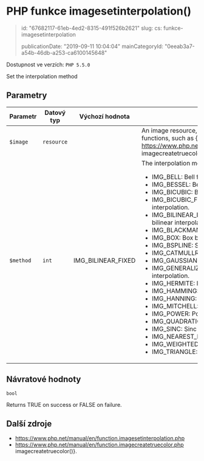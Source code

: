 PHP funkce imagesetinterpolation()
==================================

> id: "67682117-61eb-4ed2-8315-491f526b2621"
> slug:
> 	cs: funkce-imagesetinterpolation
> 
> publicationDate: "2019-09-11 10:04:04"
> mainCategoryId: "0eeab3a7-a54b-46db-a253-ca6100145648"

Dostupnost ve verzích: `PHP 5.5.0`

Set the interpolation method


Parametry
--------------

| Parametr | Datový typ | Výchozí hodnota | Poznámka |
|-----|-----|-----|-----|
| `$image` | `resource` |  | An image resource, returned by one of the image creation functions, such as {@link https://www.php.net/manual/en/function.imagecreatetruecolor.php imagecreatetruecolor()}. |
| `$method` | `int` | IMG_BILINEAR_FIXED | The interpolation method, which can be one of the following: <ul> <li> IMG_BELL: Bell filter. </li> <li> IMG_BESSEL: Bessel filter. </li> <li> IMG_BICUBIC: Bicubic interpolation. </li> <li> IMG_BICUBIC_FIXED: Fixed point implementation of the bicubic interpolation. </li> <li> IMG_BILINEAR_FIXED: Fixed point implementation of the bilinear interpolation (<em>default (also on image creation)</em>). </li> <li> IMG_BLACKMAN: Blackman window function. </li> <li> IMG_BOX: Box blur filter. </li> <li> IMG_BSPLINE: Spline interpolation. </li> <li> IMG_CATMULLROM: Cubbic Hermite spline interpolation. </li> <li> IMG_GAUSSIAN: Gaussian function. </li> <li> IMG_GENERALIZED_CUBIC: Generalized cubic spline fractal interpolation. </li> <li> IMG_HERMITE: Hermite interpolation. </li> <li> IMG_HAMMING: Hamming filter. </li> <li> IMG_HANNING: Hanning filter. </li> <li> IMG_MITCHELL: Mitchell filter. </li> <li> IMG_POWER: Power interpolation. </li> <li> IMG_QUADRATIC: Inverse quadratic interpolation. </li> <li> IMG_SINC: Sinc function. </li> <li> IMG_NEAREST_NEIGHBOUR: Nearest neighbour interpolation. </li> <li> IMG_WEIGHTED4: Weighting filter. </li> <li> IMG_TRIANGLE: Triangle interpolation. </li> </ul> |


Návratové hodnoty
----------------

`bool`

Returns TRUE on success or FALSE on failure.

Další zdroje
------------


- https://www.php.net/manual/en/function.imagesetinterpolation.php
- https://www.php.net/manual/en/function.imagecreatetruecolor.php imagecreatetruecolor()}.
</p>
